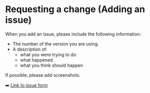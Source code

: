 # Requesting a change (Adding an issue)

When you add an issue, please include the following information:
- The number of the version you are using.
- A description of:
  - what you were trying to do
  - what happened
  - what you think should happen 
  

If possible, please add screenshots.

➡️ [Link to issue form](https://github.com/mariamair/trainingstats/issues/new)